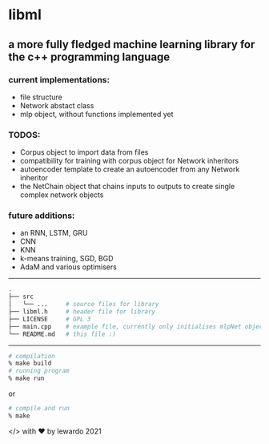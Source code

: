 # libml
## a more fully fledged machine learning library for the c++ programming language
### current implementations:
+ file structure
+ Network abstact class
+ mlp object, without functions implemented yet
### TODOS:
+ Corpus object to import data from files
+ compatibility for training with corpus object for Network inheritors
+ autoencoder template to create an autoencoder from any Network inheritor
+ the NetChain object that chains inputs to outputs to create single complex network objects
### future additions:
+ an RNN, LSTM, GRU
+ CNN
+ KNN
+ k-means training, SGD, BGD
+ AdaM and various optimisers

---
```bash
.
├── src
│   └── ...     # source files for library
├── libml.h     # header file for library
├── LICENSE     # GPL 3
├── main.cpp    # example file, currently only initialises mlpNet object
└── README.md   # this file :)
```
---
```bash
# compilation
% make build
# running program
% make run
```
or
```bash
# compile and run
% make
```
</> with ❤️ by lewardo 2021
